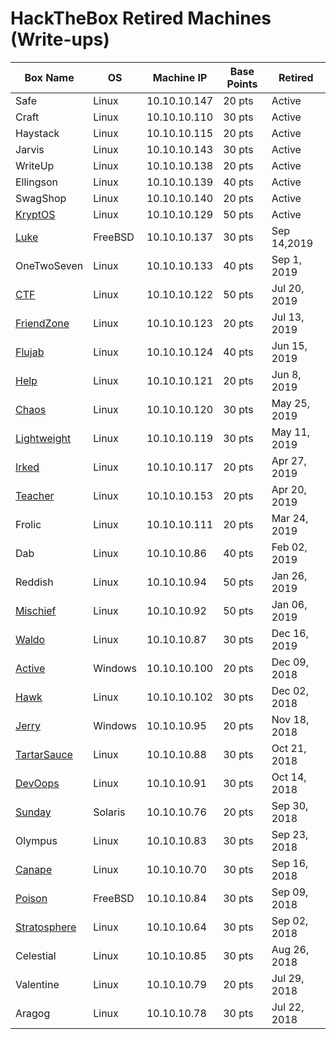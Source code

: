 # HackTheBox Retired Machines (Write-ups)

Box Name | OS | Machine IP | Base Points | Retired
--- | --- | --- | --- | ---
Safe | Linux | 10.10.10.147 | 20 pts | Active
Craft | Linux | 10.10.10.110 | 30 pts | Active
Haystack | Linux | 10.10.10.115 | 20 pts | Active
Jarvis | Linux | 10.10.10.143 | 30 pts | Active
WriteUp | Linux | 10.10.10.138 | 20 pts | Active
Ellingson | Linux | 10.10.10.139 | 40 pts | Active
SwagShop | Linux | 10.10.10.140 | 20 pts | Active
[KryptOS](https://github.com/jebidiah-anthony/htb_luke) | Linux | 10.10.10.129 | 50 pts | Active
[Luke](https://github.com/jebidiah-anthony/htb_luke) | FreeBSD | 10.10.10.137 | 30 pts | Sep 14,2019
OneTwoSeven | Linux | 10.10.10.133 | 40 pts | Sep 1, 2019
[CTF](https://github.com/jebidiah-anthony/htb_ctf) | Linux | 10.10.10.122 | 50 pts | Jul 20, 2019
[FriendZone](https://github.com/jebidiah-anthony/htb_friendzone) | Linux | 10.10.10.123 | 20 pts | Jul 13, 2019
[Flujab](https://github.com/jebidiah-anthony/htb_flujab) | Linux | 10.10.10.124 | 40 pts | Jun 15, 2019
[Help](https://github.com/jebidiah-anthony/htb_help) | Linux | 10.10.10.121 | 20 pts | Jun 8, 2019
[Chaos](https://github.com/jebidiah-anthony/htb_chaos) | Linux | 10.10.10.120 | 30 pts | May 25, 2019
[Lightweight](https://github.com/jebidiah-anthony/htb_lightweight) | Linux | 10.10.10.119 | 30 pts | May 11, 2019
[Irked](https://github.com/jebidiah-anthony/htb_irked) | Linux | 10.10.10.117 | 20 pts | Apr 27, 2019
[Teacher](https://github.com/jebidiah-anthony/htb_teacher) | Linux | 10.10.10.153 | 20 pts | Apr 20, 2019
Frolic | Linux | 10.10.10.111 | 20 pts | Mar 24, 2019
Dab | Linux | 10.10.10.86 | 40 pts | Feb 02, 2019
Reddish | Linux | 10.10.10.94 | 50 pts | Jan 26, 2019
[Mischief](https://hackedthebox.wordpress.com/htb-mischief/) | Linux | 10.10.10.92 | 50 pts | Jan 06, 2019
[Waldo](https://hackedthebox.wordpress.com/htb-waldo/) | Linux | 10.10.10.87 | 30 pts | Dec 16, 2019
[Active](https://hackedthebox.wordpress.com/htb-active/) | Windows | 10.10.10.100 | 20 pts | Dec 09, 2018
[Hawk](https://hackedthebox.wordpress.com/htb-hawk/) | Linux | 10.10.10.102 | 30 pts | Dec 02, 2018
[Jerry](https://hackedthebox.wordpress.com/htb-jerry/) | Windows | 10.10.10.95 | 20 pts | Nov 18, 2018
[TartarSauce](https://hackedthebox.wordpress.com/htb-tartarsauce/) | Linux | 10.10.10.88 | 30 pts | Oct 21, 2018
[DevOops](https://hackedthebox.wordpress.com/htb-dev0ops/) | Linux | 10.10.10.91 | 30 pts | Oct 14, 2018
[Sunday](https://hackedthebox.wordpress.com/htb-sunday/) | Solaris | 10.10.10.76 | 20 pts | Sep 30, 2018
Olympus | Linux | 10.10.10.83 | 30 pts | Sep 23, 2018
[Canape](https://hackedthebox.wordpress.com/htb-canape/) | Linux | 10.10.10.70 | 30 pts | Sep 16, 2018
[Poison](https://hackedthebox.wordpress.com/htb-poison/) | FreeBSD | 10.10.10.84 | 30 pts | Sep 09, 2018
[Stratosphere](https://hackedthebox.wordpress.com/htb-stratosphere/) | Linux | 10.10.10.64  | 30 pts | Sep 02, 2018
Celestial | Linux | 10.10.10.85 | 30 pts | Aug 26, 2018
Valentine | Linux | 10.10.10.79 | 20 pts | Jul 29, 2018
Aragog | Linux | 10.10.10.78 | 30 pts | Jul 22, 2018
